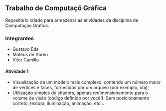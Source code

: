 ## Trabalho de Computaçõ Gráfica 
Repositório criado para armazenar as atividades da disciplina de Computação Gráfica.

### Integrantes
- Gustavo Eda
- Mateus de Abreu
- Vitor Camillo

#### Atividade 1
- Visualização de um modelo mais complexo, contendo um número maior de vértices e faces, fornecidos por um arquivo (por exemplo, obj); 
- Utilização simples de shaders, apenas redimensionamento para o volume de visão (código definido por você!); Sem posicionamento correto, textura, iluminação, animação, etc ...

